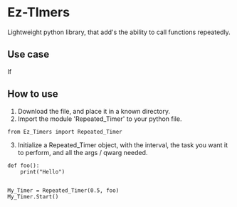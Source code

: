 # Ez-TImers
Lightweight python library, that add's the ability to call functions repeatedly.

## Use case

If 



## How to use

1. Download the file, and place it in a known directory.<br>
2. Import the module 'Repeated_Timer' to your python file.<br>

```
from Ez_Timers import Repeated_Timer
```

3. Initialize a Repeated_Timer object, with the interval, the task you want it to perform, and all the args / qwarg needed.

```
def foo():
    print("Hello")


My_Timer = Repeated_Timer(0.5, foo)
My_Timer.Start()
```



